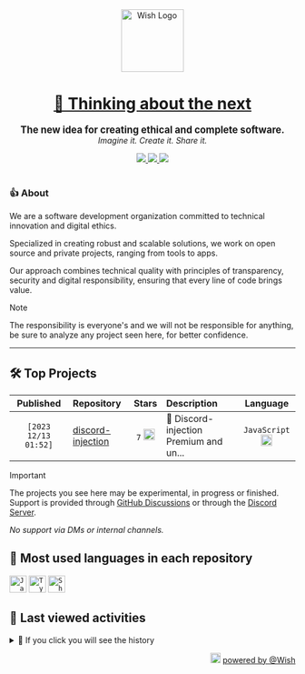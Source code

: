 <div align="center">
  <picture>
    <source srcset="https://cxn.vercel.app/imgs/logo/wish/wish-light.png" media="(prefers-color-scheme: dark)"/>
    <img src="https://cxn.vercel.app/imgs/logo/wish/wish-dark.png" alt="Wish Logo" height="110" loading="lazy" />
  </picture>

  <h1>
    <a href="https://github.com/wishware">
      💉 Thinking about the next
    </a>
  </h1>
</div>

<p align="center">
  <strong style="font-size: 1.2em;">The new idea for creating ethical and complete software.</strong><br/>
  <em>Imagine it. Create it. Share it.</em>
</p>

<div align="center">
  <a aria-label="Discord" href="https://discord.gg/A6Vu7gYE">
    <img src="https://img.shields.io/discord/903684797560397915?color=%23e3aef0&logo=discord&style=flat-square&logoColor=fff&label=Chat">
  </a>
  <a aria-label="Followers" href="https://github.com/orgs/wishware">
    <img src="https://img.shields.io/github/followers/wishware?color=%23e3aef0&logo=github&style=flat-square&logoColor=fff&label=Follow">
  </a>
  <a aria-label="Github Community" href="https://github.com/orgs/wishware/discussions">
    <img src="https://img.shields.io/badge/Community-Discussions-%23e3aef0?logo=github&style=flat-square&logoColor=fff">
  </a>
</div>
<br/>

### 👍 About

We are a software development organization committed to technical innovation and digital ethics.

Specialized in creating robust and scalable solutions, we work on open source and private projects, ranging from tools to apps. 

Our approach combines technical quality with principles of transparency, security and digital responsibility, ensuring that every line of code brings value.

> [!NOTE]  
> 
> The responsibility is everyone's and we will not be responsible for anything, be sure to analyze any project seen here, for better confidence. 

---

## 🛠 Top Projects

<!--repository:start-->
|            Published            | Repository                                                         |                                                                        Stars                                                                        | Description                            |                                                           Language                                                           |
| :-----------------------------: | :----------------------------------------------------------------- | :-------------------------------------------------------------------------------------------------------------------------------------------------: | :------------------------------------- | :--------------------------------------------------------------------------------------------------------------------------: |
| <code>[2023 12/13 01:52]</code> | [discord-injection](https://github.com/wishware/discord-injection) | <code>7</code> <img src="https://github.com/user-attachments/assets/320cf792-938e-491f-b54c-62b7c653ce31" alt="Star icon" height="20" width="20" /> | 💉 Discord-injection Premium and un... | <code>JavaScript</code> <img src="https://skillicons.dev/icons?i=javascript" alt="JavaScript icon" height="20" width="20" /> |
<!-- Last update: 2025-05-31T17:38:11.045Z -->
<!--repository:end-->

> [!IMPORTANT]  
>
> The projects you see here may be experimental, in progress or finished. 
> Support is provided through [GitHub Discussions](https://github.com/orgs/wishware/discussions/categories/general) or through the [Discord Server](https://discord.gg/A6Vu7gYE).
>
> *No support via DMs or internal channels.*  

## 📌 Most used languages in each repository

<!--languages:start-->
<code><img src="https://skillicons.dev/icons?i=javascript" alt="JavaScript icon" height="30" width="30" /></code>
<code><img src="https://skillicons.dev/icons?i=typescript" alt="TypeScript icon" height="30" width="30" /></code>
<code><img src="https://github.com/user-attachments/assets/76a9fd72-22ac-46f0-a3bd-d2a7dc1119f9" alt="Shell icon unknown" height="30" width="30" /></code>
<!-- Last update: 2025-05-31T17:38:11.446Z -->
<!--languages:end-->

## 📌 Last viewed activities

<!--activity:start-->
<details><summary>🎯 If you click you will see the history</summary>

`[2025 05/30 19:39]` 📝 Made `1` commit in [k4itrun/wish](https://github.com/k4itrun/wish)<br/>
`[2025 05/30 19:39]` 📝 Made `1` commit in [k4itrun/wick](https://github.com/k4itrun/wick)<br/>
`[2025 05/30 19:37]` 📝 Made `1` commit in [k4itrun/antilinks-bypasser](https://github.com/k4itrun/antilinks-bypasser)<br/>
`[2025 05/30 19:31]` 📝 Made `6` commits in [k4itrun/any](https://github.com/k4itrun/any)<br/>
`[2025 05/30 17:40]` 📝 Made `2` commits in [billoneta/kitsune](https://github.com/billoneta/kitsune)<br/>
`[2025 05/30 17:40]` 🎉 Merged PR [`#44`](https://github.com/billoneta/kitsune/pull/44 'chore(deps): update turbo monorepo to v2.5.4') in [billoneta/kitsune](https://github.com/billoneta/kitsune)<br/>
`[2025 05/30 17:36]` ❌ Deleted `renovate/lock-file-maintenance...` from [nyxionware/example.app](https://github.com/nyxionware/example.app)<br/>
`[2025 05/30 17:35]` 📝 Made `1` commit in [nyxionware/example.app](https://github.com/nyxionware/example.app)<br/>
`[2025 05/30 17:28]` 📝 Made `2` commits in [billoneta/kitsune](https://github.com/billoneta/kitsune)<br/>
`[2025 05/30 17:28]` 🎉 Merged PR [`#42`](https://github.com/billoneta/kitsune/pull/42 'chore(deps): update dependency @types/node to v22.15.28') in [billoneta/kitsune](https://github.com/billoneta/kitsune)<br/>
`[2025 05/30 16:01]` 📝 Made `1` commit in [k4itrun/billoneta.xyz](https://github.com/k4itrun/billoneta.xyz)<br/>
`[2025 05/30 15:05]` 📝 Made `2` commits in [billoneta/kitsune](https://github.com/billoneta/kitsune)<br/>
`[2025 05/30 15:05]` 🎉 Merged PR [`#41`](https://github.com/billoneta/kitsune/pull/41 'chore(deps): update dependency eslint-plugin-import-x to v4.14.0') in [billoneta/kitsune](https://github.com/billoneta/kitsune)<br/>
`[2025 05/30 01:30]` 📝 Made `2` commits in [billoneta/kitsune](https://github.com/billoneta/kitsune)<br/>
`[2025 05/30 01:30]` 🎉 Merged PR [`#37`](https://github.com/billoneta/kitsune/pull/37 'chore(deps): update dependency @types/node to v22.15.26') in [billoneta/kitsune](https://github.com/billoneta/kitsune)

</details>
<!-- Last update: 2025-05-31T17:38:11.356Z -->
<!--activity:end-->

<p align="right">
  <picture>
    <source srcset="https://cxn.vercel.app/imgs/logo/wish/wish-light.png" media="(prefers-color-scheme: dark)"/>
    <img src="https://cxn.vercel.app/imgs/logo/wish/wish-dark.png" alt="Wish Logo" width="18" loading="lazy"/>
  </picture>
  <a href="https://github.com/wishware">powered by @Wish</a>
</p>